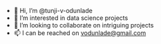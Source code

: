 - 👋 Hi, I’m @tunji-v-odunlade
- 👀 I’m interested in data science projects
- 💞️ I’m looking to collaborate on intriguing projects
- 📫 I can be reached on vodunlade@gmail.com

<!---
tunji-v-odunlade/tunji-v-odunlade is a ✨ special ✨ repository because its `README.md` (this file) appears on your GitHub profile.
You can click the Preview link to take a look at your changes.
--->
